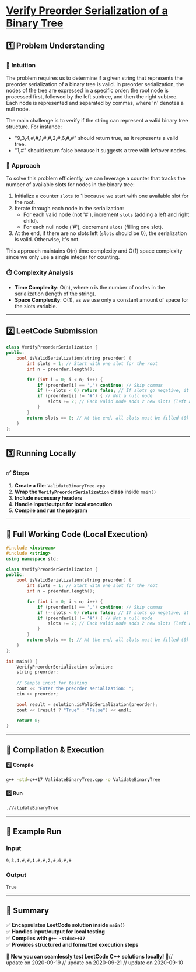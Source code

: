# **[Verify Preorder Serialization of a Binary Tree](https://leetcode.com/problems/verify-preorder-serialization-of-a-binary-tree/description/)**  

## **1️⃣ Problem Understanding**  
### **📌 Intuition**  
The problem requires us to determine if a given string that represents the preorder serialization of a binary tree is valid. In preorder serialization, the nodes of the tree are expressed in a specific order: the root node is processed first, followed by the left subtree, and then the right subtree. Each node is represented and separated by commas, where 'n' denotes a null node.

The main challenge is to verify if the string can represent a valid binary tree structure. For instance:
- "9,3,4,#,#,1,#,#,2,#,6,#,#" should return true, as it represents a valid tree.
- "1,#" should return false because it suggests a tree with leftover nodes.

### **🚀 Approach**  
To solve this problem efficiently, we can leverage a counter that tracks the number of available slots for nodes in the binary tree:
1. Initialize a counter `slots` to 1 because we start with one available slot for the root.
2. Iterate through each node in the serialization:
   - For each valid node (not '#'), increment `slots` (adding a left and right child).
   - For each null node ('#'), decrement `slots` (filling one slot).
3. At the end, if there are no slots left (`slots` should be 0), the serialization is valid. Otherwise, it's not.

This approach maintains O(n) time complexity and O(1) space complexity since we only use a single integer for counting.

### **⏱️ Complexity Analysis**  
- **Time Complexity**: O(n), where n is the number of nodes in the serialization (length of the string).
- **Space Complexity**: O(1), as we use only a constant amount of space for the slots variable.

---  

## **2️⃣ LeetCode Submission**  
```cpp
class VerifyPreorderSerialization {
public:
    bool isValidSerialization(string preorder) {
        int slots = 1; // Start with one slot for the root
        int n = preorder.length();

        for (int i = 0; i < n; i++) {
            if (preorder[i] == ',') continue; // Skip commas
            if (--slots < 0) return false; // If slots go negative, it's invalid
            if (preorder[i] != '#') { // Not a null node
                slots += 2; // Each valid node adds 2 new slots (left and right)
            }
        }
        return slots == 0; // At the end, all slots must be filled (0)
    }
};
```  

---  

## **3️⃣ Running Locally**  
### **✅ Steps**  
1. **Create a file**: `ValidateBinaryTree.cpp`  
2. **Wrap the `VerifyPreorderSerialization` class** inside `main()`  
3. **Include necessary headers**  
4. **Handle input/output for local execution**  
5. **Compile and run the program**  

---  

## **📝 Full Working Code (Local Execution)**  
```cpp
#include <iostream>
#include <string>
using namespace std;

class VerifyPreorderSerialization {
public:
    bool isValidSerialization(string preorder) {
        int slots = 1; // Start with one slot for the root
        int n = preorder.length();

        for (int i = 0; i < n; i++) {
            if (preorder[i] == ',') continue; // Skip commas
            if (--slots < 0) return false; // If slots go negative, it's invalid
            if (preorder[i] != '#') { // Not a null node
                slots += 2; // Each valid node adds 2 new slots (left and right)
            }
        }
        return slots == 0; // At the end, all slots must be filled (0)
    }
};

int main() {
    VerifyPreorderSerialization solution;
    string preorder;
    
    // Sample input for testing
    cout << "Enter the preorder serialization: ";
    cin >> preorder;

    bool result = solution.isValidSerialization(preorder);
    cout << (result ? "True" : "False") << endl;

    return 0;
}
```  

---  

## **🔧 Compilation & Execution**  
#### **1️⃣ Compile**  
```bash
g++ -std=c++17 ValidateBinaryTree.cpp -o ValidateBinaryTree
```  

#### **2️⃣ Run**  
```bash
./ValidateBinaryTree
```  

---  

## **🎯 Example Run**  
### **Input**  
```
9,3,4,#,#,1,#,#,2,#,6,#,#
```  
### **Output**  
```
True
```  

---  

## **📌 Summary**  
✅ **Encapsulates LeetCode solution inside `main()`**  
✅ **Handles input/output for local testing**  
✅ **Compiles with `g++ -std=c++17`**  
✅ **Provides structured and formatted execution steps**  

🚀 **Now you can seamlessly test LeetCode C++ solutions locally!** 🚀// update on 2020-09-19
// update on 2020-09-21
// update on 2020-09-10
